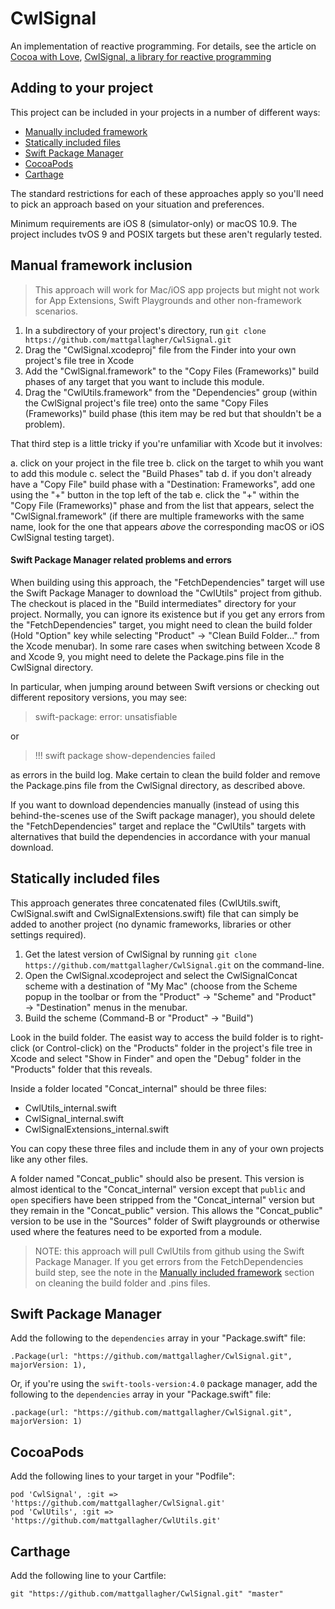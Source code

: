 # CwlSignal

An implementation of reactive programming. For details, see the article on [Cocoa with Love](https://cocoawithlove.com), [CwlSignal, a library for reactive programming](https://cocoawithlove.com/blog/cwlsignal.html)

## Adding to your project

This project can be included in your projects in a number of different ways:
   
   * [Manually included framework](#manual-framework-inclusion)
   * [Statically included files](#statically-included-files)
   * [Swift Package Manager](#swift-package-manager)
   * [CocoaPods](#cocoapods)
   * [Carthage](#carthage)

The standard restrictions for each of these approaches apply so you'll need to pick an approach based on your situation and preferences.

Minimum requirements are iOS 8 (simulator-only) or macOS 10.9. The project includes tvOS 9 and POSIX targets but these aren't regularly tested.

## Manual framework inclusion

> This approach will work for Mac/iOS app projects but might not work for App Extensions, Swift Playgrounds and other non-framework scenarios.

1. In a subdirectory of your project's directory, run `git clone https://github.com/mattgallagher/CwlSignal.git`
2. Drag the "CwlSignal.xcodeproj" file from the Finder into your own project's file tree in Xcode
3. Add the "CwlSignal.framework" to the "Copy Files (Frameworks)" build phases of any target that you want to include this module.
4. Drag the "CwlUtils.framework" from the "Dependencies" group (within the CwlSignal project's file tree) onto the same "Copy Files (Frameworks)" build phase (this item may be red but that shouldn't be a problem).

That third step is a little tricky if you're unfamiliar with Xcode but it involves:

a. click on your project in the file tree
b. click on the target to whih you want to add this module
c. select the "Build Phases" tab
d. if you don't already have a "Copy File" build phase with a "Destination: Frameworks", add one using the "+" button in the top left of the tab
e. click the "+" within the "Copy File (Frameworks)" phase and from the list that appears, select the "CwlSignal.framework" (if there are multiple frameworks with the same name, look for the one that appears *above* the corresponding macOS or iOS CwlSignal testing target).

#### Swift Package Manager related problems and errors

When building using this approach, the "FetchDependencies" target will use the Swift Package Manager to download the "CwlUtils" project from github. The checkout is placed in the "Build intermediates" directory for your project. Normally, you can ignore its existence but if you get any errors from the "FetchDependencies" target, you might need to clean the build folder (Hold "Option" key while selecting "Product" &rarr; "Clean Build Folder..." from the Xcode menubar). In some rare cases when switching between Xcode 8 and Xcode 9, you might need to delete the Package.pins file in the CwlSignal directory.

In particular, when jumping around between Swift versions or checking out different repository versions, you may see:

> swift-package: error: unsatisfiable

or

> !!! swift package show-dependencies failed

as errors in the build log. Make certain to clean the build folder and remove the Package.pins file from the CwlSignal directory, as described above.

If you want to download dependencies manually (instead of using this behind-the-scenes use of the Swift package manager), you should delete the "FetchDependencies" target and replace the "CwlUtils" targets with alternatives that build the dependencies in accordance with your manual download.

## Statically included files

This approach generates three concatenated files (CwlUtils.swift, CwlSignal.swift and CwlSignalExtensions.swift) file that can simply be added to another project (no dynamic frameworks, libraries or other settings required).

1. Get the latest version of CwlSignal by running `git clone https://github.com/mattgallagher/CwlSignal.git` on the command-line.
2. Open the CwlSignal.xcodeproject and select the CwlSignalConcat scheme with a destination of "My Mac" (choose from the Scheme popup in the toolbar or from the "Product" &rarr; "Scheme" and "Product" &rarr; "Destination" menus in the menubar.
3. Build the scheme (Command-B or "Product" &rarr; "Build")

Look in the build folder. The easist way to access the build folder is to right-click (or Control-click) on the "Products" folder in the project's file tree in Xcode and select "Show in Finder" and open the "Debug" folder in the "Products" folder that this reveals.

Inside a folder located "Concat_internal" should be three files:

* CwlUtils_internal.swift
* CwlSignal_internal.swift
* CwlSignalExtensions_internal.swift

You can copy these three files and include them in any of your own projects like any other files.

A folder named "Concat_public" should also be present. This version is almost identical to the "Concat_internal" version except that `public` and `open` specifiers have been stripped from the "Concat_internal" version but they remain in the "Concat_public" version. This allows the "Concat_public" version to be use in the "Sources" folder of Swift playgrounds or otherwise used where the features need to be exported from a module.

> NOTE: this approach will pull CwlUtils from github using the Swift Package Manager. If you get errors from the FetchDependencies build step, see the note in the [Manually included framework](#manual-framework-inclusion) section on cleaning the build folder and .pins files.

## Swift Package Manager

Add the following to the `dependencies` array in your "Package.swift" file:

    .Package(url: "https://github.com/mattgallagher/CwlSignal.git", majorVersion: 1),

Or, if you're using the `swift-tools-version:4.0` package manager, add the following to the `dependencies` array in your "Package.swift" file:

    .package(url: "https://github.com/mattgallagher/CwlSignal.git", majorVersion: 1)

## CocoaPods

Add the following lines to your target in your "Podfile":

    pod 'CwlSignal', :git => 'https://github.com/mattgallagher/CwlSignal.git'
    pod 'CwlUtils', :git => 'https://github.com/mattgallagher/CwlUtils.git'

## Carthage

Add the following line to your Cartfile:

    git "https://github.com/mattgallagher/CwlSignal.git" "master"
